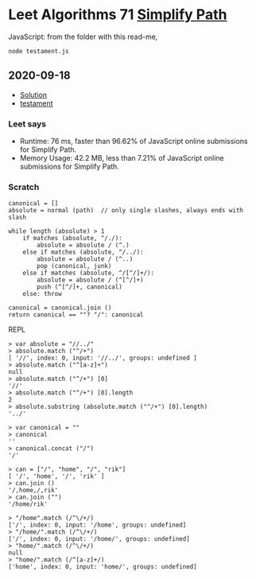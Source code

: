 


# Leet Algorithms 71 [Simplify Path](https://leetcode.com/problems/simplify-path)
JavaScript: from the folder with this read-me,

    node testament.js


## 2020-09-18
* [Solution](Solution.js)
* [testament](testament.js)

### Leet says
* Runtime: 76 ms, faster than 96.62% of JavaScript online submissions for Simplify Path.
* Memory Usage: 42.2 MB, less than 7.21% of JavaScript online submissions for Simplify Path.

### Scratch

    canonical = []
    absolute = normal (path)  // only single slashes, always ends with slash

    while length (absolute) > 1
        if matches (absolute, ^/./):
            absolute = absolute / (^.)
        else if matches (absolute, ^/../):
            absolute = absolute / (^..)
            pop (canonical, junk)
        else if matches (absolute, ^/[^/]+/):
            absolute = absolute / (^[^/]+)
            push (^[^/]+, canonical)
        else: throw

    canonical = canonical.join ()
    return canonical == ""? "/": canonical

REPL

    > var absolute = "//../"
    > absolute.match ("^/+")
    [ '//', index: 0, input: '//../', groups: undefined ]
    > absolute.match ("^[a-z]+")
    null
    > absolute.match ("^/+") [0]
    '//'
    > absolute.match ("^/+") [0].length
    2
    > absolute.substring (absolute.match ("^/+") [0].length)
    '../'

    > var canonical = ""
    > canonical
    ''
    > canonical.concat ("/")
    '/'

    > can = ["/", "home", "/", "rik"]
    [ '/', 'home', '/', 'rik' ]
    > can.join ()
    '/,home,/,rik'
    > can.join ("")
    '/home/rik'

    > "/home".match (/^\/+/)
    ['/', index: 0, input: '/home', groups: undefined]
    > "/home/".match (/^\/+/)
    ['/', index: 0, input: '/home/', groups: undefined]
    > "home/".match (/^\/+/)
    null
    > "home/".match (/^[a-z]+/)
    ['home', index: 0, input: 'home/', groups: undefined]
